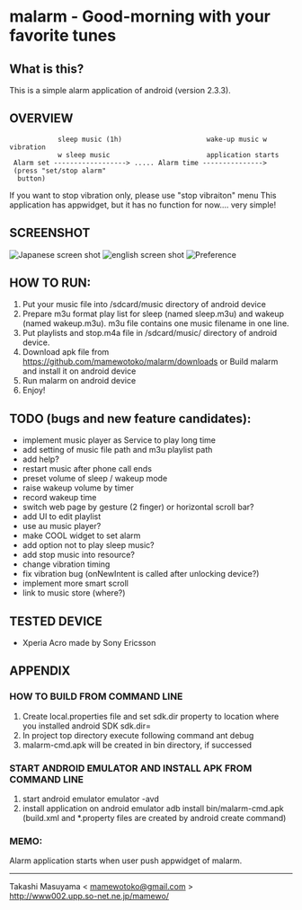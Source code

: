 # malarm - Good-morning with your favorite tunes
## What is this?

This is a simple alarm application of android (version 2.3.3).

## OVERVIEW
                sleep music (1h)                     wake-up music w vibration
                w sleep music                        application starts
     Alarm set ------------------> ..... Alarm time --------------->
     (press "set/stop alarm"
      button)

 If you want to stop vibration only, please use "stop vibraiton" menu
 This application has appwidget, but it has no function for now.... very simple!

## SCREENSHOT
![Japanese screen shot](https://github.com/mamewotoko/malarm/raw/master/doc/alarm_ja.png)
![english screen shot](https://github.com/mamewotoko/malarm/raw/master/doc/alarm_en.png)
![Preference](https://github.com/mamewotoko/malarm/raw/master/doc/malarm_pref.png)

## HOW TO RUN:
1. Put your music file into /sdcard/music directory of android device
2. Prepare m3u format play list for sleep (named sleep.m3u) and wakeup (named wakeup.m3u).
m3u file contains one music filename in one line.
3. Put playlists and stop.m4a file in /sdcard/music/ directory of android device.
4. Download apk file from 
https://github.com/mamewotoko/malarm/downloads
or Build malarm and install it on android device
5. Run malarm on android device
6. Enjoy!

## TODO (bugs and new feature candidates):
- implement music player as Service to play long time
- add setting of music file path and m3u playlist path
- add help?
- restart music after phone call ends
- preset volume of sleep / wakeup mode
- raise wakeup volume by timer
- record wakeup time
- switch web page by gesture (2 finger) or horizontal scroll bar?
- add UI to edit playlist
- use au music player?
- make COOL widget to set alarm
- add option not to play sleep music?
- add stop music into resource?
- change vibration timing
- fix vibration bug (onNewIntent is called after unlocking device?)
- implement more smart scroll
- link to music store (where?)

## TESTED DEVICE
- Xperia Acro made by Sony Ericsson

## APPENDIX
### HOW TO BUILD FROM COMMAND LINE
1. Create local.properties file and set sdk.dir property to location where you installed android SDK
    sdk.dir=<path to android SDK>
2. In project top directory execute following command
    ant debug
3. malarm-cmd.apk will be created in bin directory, if successed

### START ANDROID EMULATOR AND INSTALL APK FROM COMMAND LINE
1. start android emulator
    emulator -avd <avdname>
2. install application on android emulator
    adb install bin/malarm-cmd.apk
(build.xml and *.property files are created by android create command)

### MEMO:
Alarm application starts when user push appwidget of malarm.

----
Takashi Masuyama < mamewotoko@gmail.com >  
http://www002.upp.so-net.ne.jp/mamewo/
